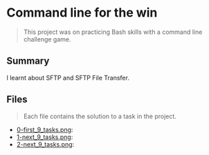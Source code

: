 # Command line for the win

> This project was on practicing Bash skills with a command line challenge game.

## Summary

I learnt about SFTP and SFTP File Transfer.

## Files

> Each file contains the solution to a task in the project.

- [0-first_9_tasks.png]():
- [1-next_9_tasks.png]():
- [2-next_9_tasks.png]():
